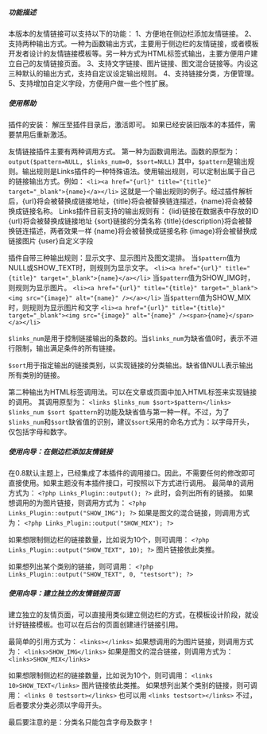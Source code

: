 ##### 功能描述
本版本的友情链接可以支持以下的功能：
1、方便地在侧边栏添加友情链接。
2、支持两种输出方式。一种为函数输出方式，主要用于侧边栏的友情链接，或者模板开发者设计的友情链接模板等。另一种方式为HTML标签式输出，主要方便用户建立自己的友情链接页面。
3、支持文字链接、图片链接、图文混合链接等。内设这三种默认的输出方式，支持自定议设定输出规则。
4、支持链接分类，方便管理。
5、支持增加自定义字段，方便用户做一些个性扩展。

##### 使用帮助
插件的安装：
解压至插件目录后，激活即可。
如果已经安装旧版本的本插件，需要禁用后重新激活。

友情链接插件主要有两种调用方式。
第一种为函数调用法。函数的原型为：
`output($pattern=NULL, $links_num=0, $sort=NULL)`
其中，`$pattern`是输出规则。输出规则是Links插件的一种特殊语法。使用输出规则，可以定制出属于自己的链接输出方式。例如：
`<li><a href="{url}" title="{title}" target="_blank">{name}</a></li>`
这就是一个输出规则的例子。经过插件解析后，{url}将会被替换成链接地址，{title}将会被替换链连描述，{name}将会被替换成链接名称。
Links插件目前支持的输出规则有：
{lid}链接在数据表中存放的ID
{url}将会被替换成链接地址
{sort}链接的分类名称
{title}{description}将会被替换链连描述，两者效果一样
{name}将会被替换成链接名称
{image}将会被替换成链接图片
{user}自定义字段

插件自带三种输出规则：显示文字、显示图片及图文混排。
当`$pattern`值为NULL或SHOW_TEXT时，则规则为显示文字。
`<li><a href="{url}" title="{title}" target="_blank">{name}</a></li>`
当`$pattern`值为SHOW_IMG时，则规则为显示图片。
`<li><a href="{url}" title="{title}" target="_blank"><img src="{image}" alt="{name}" /></a></li>`
当`$pattern`值为SHOW_MIX时，则规则为显示图片和文字
`<li><a href="{url}" title="{title}" target="_blank"><img src="{image}" alt="{name}" /><span>{name}</span></a></li>`

`$links_num`是用于控制链接输出的条数的。当`$links_num`为缺省值0时，表示不进行限制，输出满足条件的所有链接。

`$sort`用于指定输出的链接类别，以实现链接的分类输出。缺省值NULL表示输出所有类别的链接。

第二种输出为HTML标签调用法。可以在文章或页面中加入HTML标签来实现链接的调用。
其调用原型为：
`<links $links_num $sort>$pattern</links>`
`$links_num $sort $pattern`的功能及缺省值与第一种一样。不过，为了`$links_num`和`$sort`缺省值的识别，建议`$sort`采用的命名方式为：以字母开头，仅包括字母和数字。

##### 使用向导：在侧边栏添加友情链接

在0.8默认主题上，已经集成了本插件的调用接口。因此，不需要任何的修改即可直接使用。如果主题没有本插件接口，可按照以下方式进行调用。
最简单的调用方式为：
`<?php Links_Plugin::output(); ?>`
此时，会列出所有的链接。
如果想调用的为图片链接，则调用方式为：
`<?php Links_Plugin::output("SHOW_IMG"); ?>`
如果是图文的混合链接，则调用方式为：
`<?php Links_Plugin::output("SHOW_MIX"); ?>`

如果想限制侧边栏的链接数量，比如说为10个，则可调用：
`<?php Links_Plugin::output("SHOW_TEXT", 10); ?>`
图片链接依此类推。

如果想列出某个类别的链接，则可调用：
`<?php Links_Plugin::output("SHOW_TEXT", 0, "testsort"); ?>`

##### 使用向导：建立独立的友情链接页面
建立独立的友情页面，可以直接用类似建立侧边栏的方式，在模板设计阶段，就设计好链接模板。也可以在后台的页面创建进行链接引用。

最简单的引用方式为：
`<links></links>`
如果想调用的为图片链接，则调用方式为：
`<links>SHOW_IMG</links>`
如果是图文的混合链接，则调用方式为：
`<links>SHOW_MIX</links>`

如果想限制侧边栏的链接数量，比如说为10个，则可调用：
`<links 10>SHOW_TEXT</links>`
图片链接依此类推。
如果想列出某个类别的链接，则可调用：
`<links 0 testsort></links>`
也可以用
`<links testsort></links>`
不过，后者要求分类必须以字母开头。

最后要注意的是：分类名只能包含字母及数字！